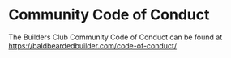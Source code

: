 # Community Code of Conduct

The Builders Club Community Code of Conduct can be found at
<https://baldbeardedbuilder.com/code-of-conduct/>
